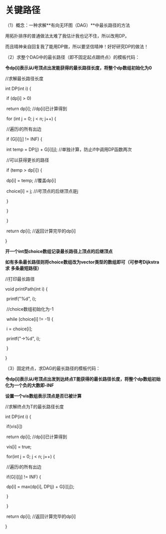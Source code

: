 # 关键路径

（1）概念：一种求解**有向无环图（DAG）**中最长路径的方法

   用拓扑排序的普通做法太难了我估计我也记不住，所以改用DP。

 而且晴神亲自回复我了能用DP做，所以要坚信晴神！好好研究DP的做法！

（2）求整个DAG中的最长路径（即不固定起点跟终点）的模板代码：

**令dp[i]表示从i号顶点出发能获得的最长路径长度，将整个dp数组初始化为0**

//求解最长路径长度

int DP(int i) {

​    if (dp[i] > 0)

​        return dp[i]; //dp[i]已计算得到

​    for (int j = 0; j < n; j++) {

​        //遍历i的所有出边

​        if (G[i][j] != INF) {

​            int temp = DP(j) + G[i][j]; //单独计算，防止if中调用DP函数两次

​            //可以获得更长的路径

​            if (temp > dp[i]) {

​                dp[i] = temp; //覆盖dp[i]

​                choice[i] = j; //i号顶点的后继顶点是j

​            }

​        }

​    }

​    return dp[i]; //返回计算完毕的dp[i]

}

**开一个int型choice数组记录最长路径上顶点的后继顶点**

**如有多条最长路径则将choice数组改为vector类型的数组即可（可参考Dijkstra求**	**多条最短路径）**

//打印最长路径

void printPath(int i) {

​    printf("%d", i);

​    //choice数组初始化为-1

​    while (choice[i] != -1) {

​        i = choice[i];

​        printf("->%d", i);

​    }

}

（3）固定终点，求DAG的最长路径的模板代码：

**令dp[i]表示从i号顶点出发到达终点T能获得的最长路径长度，将整个dp数组初始**	**化为一个负的大数即-INF**

**设置一个vis数组表示顶点是否已被计算**

//求解终点为T的最长路径长度

int DP(int i) {

​    if(vis[i])

​        return dp[i]; //dp[i]已计算得到

​    vis[i] = true;

​    for(int j = 0; j < n; j++) {

​        //遍历i的所有出边

​        if(G[i][j] != INF) {

​            dp[i] = max(dp[i], DP(j) + G[i][j]);

​        }

​    }

​    return dp[i]; //返回计算完毕的dp[i]

}